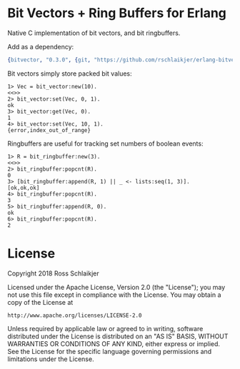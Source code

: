 Bit Vectors + Ring Buffers for Erlang
=====

Native C implementation of bit vectors, and bit ringbuffers.

Add as a dependency:

```erlang
{bitvector, "0.3.0", {git, "https://github.com/rschlaikjer/erlang-bitvector.git", {tag, "0.3.0"}}}
```

Bit vectors simply store packed bit values:

```
1> Vec = bit_vector:new(10).
<<>>
2> bit_vector:set(Vec, 0, 1).
ok
3> bit_vector:get(Vec, 0).
1
4> bit_vector:set(Vec, 10, 1).
{error,index_out_of_range}
```

Ringbuffers are useful for tracking set numbers of boolean events:
```
1> R = bit_ringbuffer:new(3).
<<>>
2> bit_ringbuffer:popcnt(R).
0
3> [bit_ringbuffer:append(R, 1) || _ <- lists:seq(1, 3)].
[ok,ok,ok]
4> bit_ringbuffer:popcnt(R).
3
5> bit_ringbuffer:append(R, 0).
ok
6> bit_ringbuffer:popcnt(R).
2
```

# License

Copyright 2018 Ross Schlaikjer

Licensed under the Apache License, Version 2.0 (the "License");
you may not use this file except in compliance with the License.
You may obtain a copy of the License at

    http://www.apache.org/licenses/LICENSE-2.0

Unless required by applicable law or agreed to in writing, software
distributed under the License is distributed on an "AS IS" BASIS,
WITHOUT WARRANTIES OR CONDITIONS OF ANY KIND, either express or implied.
See the License for the specific language governing permissions and
limitations under the License.
